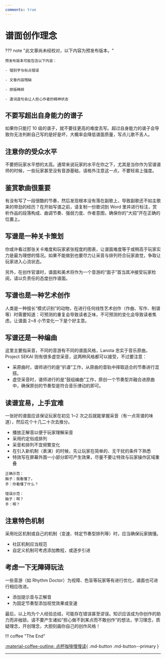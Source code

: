 ```yaml
---
comments: true
---
```



# 谱面创作理念


??? note "此文章尚未经校对，以下内容为预发布版本。"

    预发布版本可能包含以下内容：
  
    - 错别字与标点错误
  
    - 文章内容残缺
  
    - 排版稀碎
  
    - 遣词造句会让人担心作者的精神状态


## 不要写超出自身能力的谱子

如果你只能打 10 级的谱子，就不要往更高的难度去写。超过自身能力的谱子会导致你无法判断自己写的是好是坏，大概率会降低谱面质量，写点儿歌不丢人。


## 注意你的受众水平

不要把玩家水平想的太高。通常来说玩家的水平在你之下，尤其是当你作为官谱谱师的时候，一些玩家甚至没有音游基础，请格外注意这一点，不要轻易上强度。


## 鉴赏歌曲很重要

有没有写了一段很酷的节奏，然后发现根本没有落在副歌上，导致副歌还不如主歌来的带劲的经历？在开始写谱之前，请复制一份歌词到 Word 里并进行标注，赏析作品的段落构成、曲调节奏、强弱力度、作者意图，确保你的“大招”开在正确的位置上。


## 写谱是一种关卡策划

你或许看过那张关卡难度和玩家紧张程度的图表，让谱面难度等于或稍高于玩家实力是最为理想的情况。如果不能做到也要尽力让采音与排列符合玩家直觉，争取让玩家进入心流状态。

另外，在创作官谱时，谱面和美术将作为一个音游的“面子”首当其冲接受玩家检阅，请以负责任的态度创作谱面。


## 写谱也是一种艺术创作

人类是一种擅长“模式识别”的动物，在进行任何线性艺术创作（作曲、写作、制谱等）时需要知道：可预测的重复会导致读者乏味，不可预测的变化会导致读者焦虑。让谱面 2~8 小节变化一下是个好主意。


## 写谱还是一种编曲

这里主要指采音，不同的音游有不同的谱面风格，Lanota 忠实于音乐原曲，Project SEKAI 则有很多虚空采音，这两种风格都可以接受，不过要注意：

- 采原曲时，谱师进行的是“扒谱”工作，从原曲的音轨中择取适合的节奏进行混搭。
- 虚空采音时，谱师进行的是“鼓组编曲”工作，原创一个节奏型并融合进原曲中，确保原创的节奏型是符合音乐律动的即可。


## 读谱宜易，上手宜难

一张好的谱面应该保证玩家在初见 1~2 次之后就能掌握采音（有一点背谱的味道），然后花个十几二十次去推分。

- 播放正解音以便于玩家理解采音
- 采用约定俗成排列
- 采音和排列不宜频繁变化
- 在引入新机制（表演）的时候，先让玩家在简单的、无干扰的条件下熟悉
- 特效写在屏幕外围一小部分即可产生效果，尽量不要让特效与玩家操作区域重叠

```
正确示范：
脑子：我看懂了。
手：你看懂了什么？
```

```
错误示范：
脑子：啊？
手：啊？
```

## 注意特色机制

采用社区机制或自己的机制（变速、特定节奏型排列等）时，应当确保玩家搞懂。

- 社区机制应当规范
- 自定义机制可考虑添加教程，或逐步引进


## 考虑一下无障碍玩法

一些音游（如 Rhythm Doctor）为视障、色盲等玩家等有进行优化，谱面也可进行相应改进。

- 添加提示音与正解音
- 为固定节奏型添加视觉效果或变速


最后，以上均为个人经验总结，可能存在错误甚至谬误。知识应该成为你创作的助力而非枷锁，请不要产生诸如“担心做不到某点而不敢创作”的想法，学习理念，质疑理念，开创理念，大胆刻画你自己的创作风格！


!!! coffee "The End"

[:material-coffee-outline: 点杯咖啡慢慢读](https://afdian.com/a/chenluan){ .md-button .md-button--primary }

---
